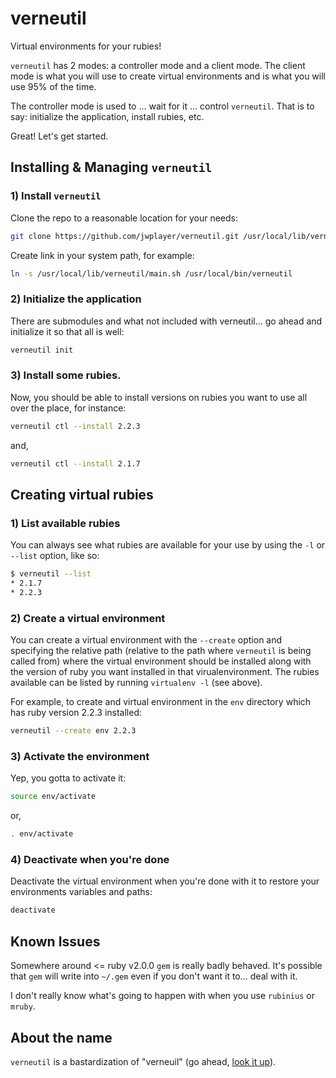 verneutil
=========

Virtual environments for your rubies!


`verneutil` has 2 modes: a controller mode and a client mode. The client mode
is what you will use to create virtual environments and is what you will use
95% of the time.

The controller mode is used to ... wait for it ... control `verneutil`. That is
to say: initialize the application, install rubies, etc.


Great! Let's get started.

Installing & Managing `verneutil`
---------------------------------

### 1) Install `verneutil`
Clone the repo to a reasonable location for your needs:

```bash
git clone https://github.com/jwplayer/verneutil.git /usr/local/lib/verneutil
```

Create link in your system path, for example:

```bash
ln -s /usr/local/lib/verneutil/main.sh /usr/local/bin/verneutil
```


### 2) Initialize the application
There are submodules and what not included with verneutil... go ahead
and initialize it so that all is well:

```bash
verneutil init
```

### 3) Install some rubies.
Now, you should be able to install versions on rubies you want to use
all over the place, for instance:

```bash
verneutil ctl --install 2.2.3
```

and,

```bash
verneutil ctl --install 2.1.7
```


Creating virtual rubies
-----------------------

### 1) List available rubies
You can always see what rubies are available for your use by using the
`-l` or `--list` option, like so:

```bash
$ verneutil --list
* 2.1.7
* 2.2.3
```

### 2) Create a virtual environment
You can create a virtual environment with the `--create` option and specifying
the relative path (relative to the path where `verneutil` is being called from)
where the virtual environment should be installed along with the version of
ruby you want installed in that virualenvironment. The rubies available can be listed
by running `virtualenv -l` (see above).

For example, to create and virtual environment in the `env` directory which
has ruby version 2.2.3 installed:

```bash
verneutil --create env 2.2.3
```

### 3) Activate the environment
Yep, you gotta to activate it:

```bash
source env/activate
```

or,

```bash
. env/activate
```


### 4) Deactivate when you're done
Deactivate the virtual environment when you're done with it to restore
your environments variables and paths:

```bash
deactivate
```

Known Issues
------------
Somewhere around <= ruby v2.0.0 `gem` is really badly behaved. It's possible that
`gem` will write into `~/.gem` even if you don't want it to... deal with it.

I don't really know what's going to happen with when you use `rubinius` or  `mruby`.


About the name
--------------
`verneutil` is a bastardization of "verneuil" (go ahead, [look it up][verneuil_process]).


[verneuil_process]: https://en.wikipedia.org/wiki/Verneuil_process